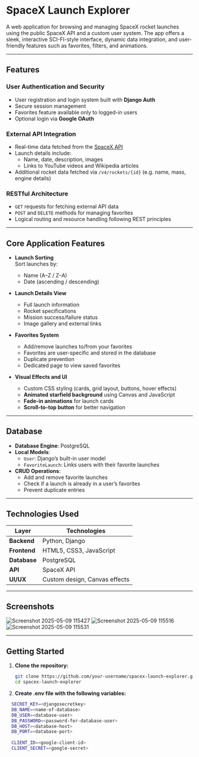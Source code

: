 # SpaceX Launch Explorer

A web application for browsing and managing SpaceX rocket launches using the public SpaceX API and a custom user system. The app offers a sleek, interactive SCI-FI-style interface, dynamic data integration, and user-friendly features such as favorites, filters, and animations.

---

## Features

### User Authentication and Security
- User registration and login system built with **Django Auth**
- Secure session management
- Favorites feature available only to logged-in users
- Optional login via **Google OAuth**

### External API Integration
- Real-time data fetched from the [SpaceX API](https://api.spacexdata.com/v4/launches/)
- Launch details include:
  - Name, date, description, images
  - Links to YouTube videos and Wikipedia articles
- Additional rocket data fetched via `/v4/rockets/{id}` (e.g. name, mass, engine details)

### RESTful Architecture
- `GET` requests for fetching external API data
- `POST` and `DELETE` methods for managing favorites
- Logical routing and resource handling following REST principles

---

## Core Application Features

- **Launch Sorting**  
  Sort launches by:
  - Name (A–Z / Z–A)
  - Date (ascending / descending)

- **Launch Details View**  
  - Full launch information
  - Rocket specifications
  - Mission success/failure status
  - Image gallery and external links

- **Favorites System**  
  - Add/remove launches to/from your favorites
  - Favorites are user-specific and stored in the database
  - Duplicate prevention
  - Dedicated page to view saved favorites

- **Visual Effects and UI**  
  - Custom CSS styling (cards, grid layout, buttons, hover effects)
  - **Animated starfield background** using Canvas and JavaScript
  - **Fade-in animations** for launch cards
  - **Scroll-to-top button** for better navigation

---

## Database

- **Database Engine**: PostgreSQL
- **Local Models**:
  - `User`: Django’s built-in user model
  - `FavoriteLaunch`: Links users with their favorite launches
- **CRUD Operations**:
  - Add and remove favorite launches
  - Check if a launch is already in a user’s favorites
  - Prevent duplicate entries

---

## Technologies Used

| Layer        | Technologies                  |
|--------------|-------------------------------|
| **Backend**  | Python, Django                |
| **Frontend** | HTML5, CSS3, JavaScript       |
| **Database** | PostgreSQL                    |
| **API**      | SpaceX API                    |
| **UI/UX**    | Custom design, Canvas effects |

---

## Screenshots

![Screenshot 2025-05-09 115427](https://github.com/user-attachments/assets/7892c33f-47f1-43c6-8ea0-3dbfd813693d)
![Screenshot 2025-05-09 115516](https://github.com/user-attachments/assets/23ce9099-cd90-41bd-b747-3ae54396f058)
![Screenshot 2025-05-09 115531](https://github.com/user-attachments/assets/0e9af765-f030-4e84-b8a3-0da9a180bf9d)


---

## Getting Started

1. **Clone the repository:**
   ```bash
   git clone https://github.com/your-username/spacex-launch-explorer.git
   cd spacex-launch-explorer
2. **Create .env file with the following variables:**
```bash
  SECRET_KEY=<djangosecretkey>
  DB_NAME=<name-of-database>
  DB_USER=<database-user>
  DB_PASSWORD=<password-for-database-user>
  DB_HOST=<database-host>
  DB_PORT=<database-port>
  
  CLIENT_ID=<google-client-id>
  CLIENT_SECRET=<google-secret>
